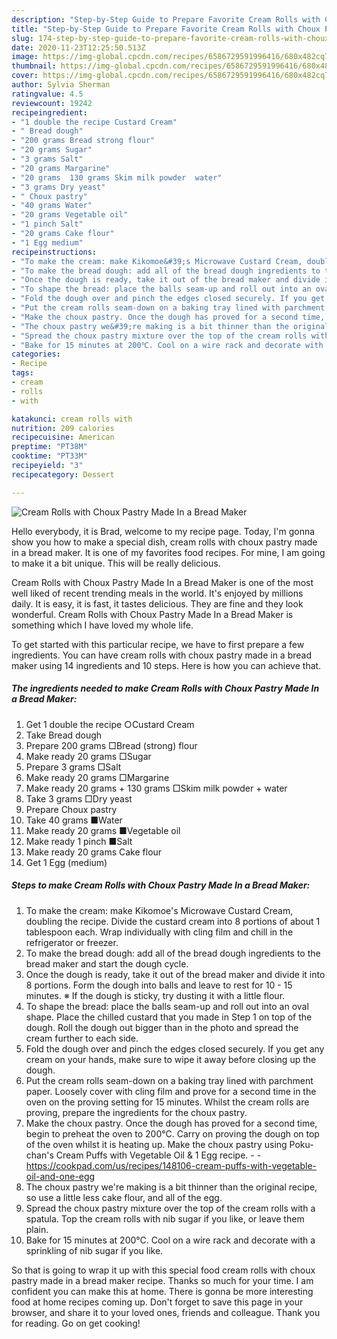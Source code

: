 ```yaml
---
description: "Step-by-Step Guide to Prepare Favorite Cream Rolls with Choux Pastry Made In a Bread Maker"
title: "Step-by-Step Guide to Prepare Favorite Cream Rolls with Choux Pastry Made In a Bread Maker"
slug: 174-step-by-step-guide-to-prepare-favorite-cream-rolls-with-choux-pastry-made-in-a-bread-maker
date: 2020-11-23T12:25:50.513Z
image: https://img-global.cpcdn.com/recipes/6586729591996416/680x482cq70/cream-rolls-with-choux-pastry-made-in-a-bread-maker-recipe-main-photo.jpg
thumbnail: https://img-global.cpcdn.com/recipes/6586729591996416/680x482cq70/cream-rolls-with-choux-pastry-made-in-a-bread-maker-recipe-main-photo.jpg
cover: https://img-global.cpcdn.com/recipes/6586729591996416/680x482cq70/cream-rolls-with-choux-pastry-made-in-a-bread-maker-recipe-main-photo.jpg
author: Sylvia Sherman
ratingvalue: 4.5
reviewcount: 19242
recipeingredient:
- "1 double the recipe Custard Cream"
- " Bread dough"
- "200 grams Bread strong flour"
- "20 grams Sugar"
- "3 grams Salt"
- "20 grams Margarine"
- "20 grams  130 grams Skim milk powder  water"
- "3 grams Dry yeast"
- " Choux pastry"
- "40 grams Water"
- "20 grams Vegetable oil"
- "1 pinch Salt"
- "20 grams Cake flour"
- "1 Egg medium"
recipeinstructions:
- "To make the cream: make Kikomoe&#39;s Microwave Custard Cream, doubling the recipe. Divide the custard cream into 8 portions of about 1 tablespoon each. Wrap individually with cling film and chill in the refrigerator or freezer."
- "To make the bread dough: add all of the bread dough ingredients to the bread maker and start the dough cycle."
- "Once the dough is ready, take it out of the bread maker and divide it into 8 portions. Form the dough into balls and leave to rest for 10 - 15 minutes. ※ If the dough is sticky, try dusting it with a little flour."
- "To shape the bread: place the balls seam-up and roll out into an oval shape. Place the chilled custard that you made in Step 1 on top of the dough. Roll the dough out bigger than in the photo and spread the cream further to each side."
- "Fold the dough over and pinch the edges closed securely. If you get any cream on your hands, make sure to wipe it away before closing up the dough."
- "Put the cream rolls seam-down on a baking tray lined with parchment paper. Loosely cover with cling film and prove for a second time in the oven on the proving setting for 15 minutes. Whilst the cream rolls are proving, prepare the ingredients for the choux pastry."
- "Make the choux pastry. Once the dough has proved for a second time, begin to preheat the oven to 200°C. Carry on proving the dough on top of the oven whilst it is heating up. Make the choux pastry using Poku-chan&#39;s Cream Puffs with Vegetable Oil &amp; 1 Egg recipe.  https://cookpad.com/us/recipes/148106-cream-puffs-with-vegetable-oil-and-one-egg"
- "The choux pastry we&#39;re making is a bit thinner than the original recipe, so use a little less cake flour, and all of the egg."
- "Spread the choux pastry mixture over the top of the cream rolls with a spatula. Top the cream rolls with nib sugar if you like, or leave them plain."
- "Bake for 15 minutes at 200℃. Cool on a wire rack and decorate with a sprinkling of nib sugar if you like."
categories:
- Recipe
tags:
- cream
- rolls
- with

katakunci: cream rolls with 
nutrition: 209 calories
recipecuisine: American
preptime: "PT38M"
cooktime: "PT33M"
recipeyield: "3"
recipecategory: Dessert

---
```



![Cream Rolls with Choux Pastry Made In a Bread Maker](https://img-global.cpcdn.com/recipes/6586729591996416/680x482cq70/cream-rolls-with-choux-pastry-made-in-a-bread-maker-recipe-main-photo.jpg)

Hello everybody, it is Brad, welcome to my recipe page. Today, I'm gonna show you how to make a special dish, cream rolls with choux pastry made in a bread maker. It is one of my favorites food recipes. For mine, I am going to make it a bit unique. This will be really delicious.



Cream Rolls with Choux Pastry Made In a Bread Maker is one of the most well liked of recent trending meals in the world. It's enjoyed by millions daily. It is easy, it is fast, it tastes delicious. They are fine and they look wonderful. Cream Rolls with Choux Pastry Made In a Bread Maker is something which I have loved my whole life.


To get started with this particular recipe, we have to first prepare a few ingredients. You can have cream rolls with choux pastry made in a bread maker using 14 ingredients and 10 steps. Here is how you can achieve that.

<!--inarticleads1-->

##### The ingredients needed to make Cream Rolls with Choux Pastry Made In a Bread Maker:

1. Get 1 double the recipe ○Custard Cream
1. Take  Bread dough
1. Prepare 200 grams □Bread (strong) flour
1. Make ready 20 grams □Sugar
1. Prepare 3 grams □Salt
1. Make ready 20 grams □Margarine
1. Make ready 20 grams + 130 grams □Skim milk powder + water
1. Take 3 grams □Dry yeast
1. Prepare  Choux pastry
1. Take 40 grams ■Water
1. Make ready 20 grams ■Vegetable oil
1. Make ready 1 pinch ■Salt
1. Make ready 20 grams Cake flour
1. Get 1 Egg (medium)




<!--inarticleads2-->

##### Steps to make Cream Rolls with Choux Pastry Made In a Bread Maker:

1. To make the cream: make Kikomoe&#39;s Microwave Custard Cream, doubling the recipe. Divide the custard cream into 8 portions of about 1 tablespoon each. Wrap individually with cling film and chill in the refrigerator or freezer.
1. To make the bread dough: add all of the bread dough ingredients to the bread maker and start the dough cycle.
1. Once the dough is ready, take it out of the bread maker and divide it into 8 portions. Form the dough into balls and leave to rest for 10 - 15 minutes. ※ If the dough is sticky, try dusting it with a little flour.
1. To shape the bread: place the balls seam-up and roll out into an oval shape. Place the chilled custard that you made in Step 1 on top of the dough. Roll the dough out bigger than in the photo and spread the cream further to each side.
1. Fold the dough over and pinch the edges closed securely. If you get any cream on your hands, make sure to wipe it away before closing up the dough.
1. Put the cream rolls seam-down on a baking tray lined with parchment paper. Loosely cover with cling film and prove for a second time in the oven on the proving setting for 15 minutes. Whilst the cream rolls are proving, prepare the ingredients for the choux pastry.
1. Make the choux pastry. Once the dough has proved for a second time, begin to preheat the oven to 200°C. Carry on proving the dough on top of the oven whilst it is heating up. Make the choux pastry using Poku-chan&#39;s Cream Puffs with Vegetable Oil &amp; 1 Egg recipe. -  - https://cookpad.com/us/recipes/148106-cream-puffs-with-vegetable-oil-and-one-egg
1. The choux pastry we&#39;re making is a bit thinner than the original recipe, so use a little less cake flour, and all of the egg.
1. Spread the choux pastry mixture over the top of the cream rolls with a spatula. Top the cream rolls with nib sugar if you like, or leave them plain.
1. Bake for 15 minutes at 200℃. Cool on a wire rack and decorate with a sprinkling of nib sugar if you like.




So that is going to wrap it up with this special food cream rolls with choux pastry made in a bread maker recipe. Thanks so much for your time. I am confident you can make this at home. There is gonna be more interesting food at home recipes coming up. Don't forget to save this page in your browser, and share it to your loved ones, friends and colleague. Thank you for reading. Go on get cooking!
